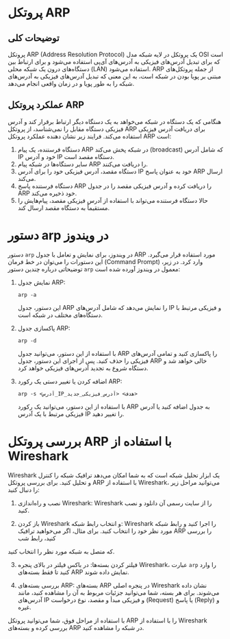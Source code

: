 # پروتکل ARP

## توضیحات کلی
پروتکل ARP (Address Resolution Protocol) یک پروتکل در لایه شبکه مدل OSI است که برای تبدیل آدرس‌های فیزیکی به آدرس‌های آی‌پی استفاده می‌شود و برای ارتباط بین دستگاه‌های درون یک شبکه محلی (LAN) استفاده می‌شود. ARP از جمله پروتکل‌های مبتنی بر پویا بودن در شبکه است، به این معنی که تبدیل آدرس‌های فیزیکی به آدرس‌های شبکه را به طور پویا و در زمان واقعی انجام می‌دهد.

## عملکرد پروتکل ARP
هنگامی که یک دستگاه در شبکه می‌خواهد به یک دستگاه دیگر ارتباط برقرار کند و آدرس فیزیکی دستگاه مقابل را نمی‌شناسد، از پروتکل ARP برای دریافت آدرس فیزیکی استفاده می‌کند. فرایند زیر نشان دهنده عملکرد پروتکل ARP است:

1. دستگاه فرستنده، یک پیام ARP در شبکه پخش می‌کند (broadcast) که شامل آدرس IP خود و آدرس IP دستگاه مقصد است.
2. سایر دستگاه‌ها در شبکه پیام ARP را دریافت می‌کنند.
3. دستگاه مقصد، آدرس فیزیکی خود را برای آدرس IP خود به عنوان پاسخ ARP ارسال می‌کند.
4. دستگاه فرستنده پاسخ ARP را دریافت کرده و آدرس فیزیکی مقصد را در جدول ARP خود ذخیره می‌کند.
5. حالا دستگاه فرستنده می‌تواند با استفاده از آدرس فیزیکی مقصد، پیام‌هایش را مستقیماً به دستگاه مقصد ارسال کند.

# دستور arp در ویندوز

دستور `arp` در ویندوز، برای نمایش و تعامل با جدول ARP مورد استفاده قرار می‌گیرد. این دستورات را می‌توان در خط فرمان (Command Prompt) وارد کرد. در زیر، توضیحاتی درباره چندین دستور `arp` معمول در ویندوز آورده شده است:

1. نمایش جدول ARP:
   ```
   arp -a
   ```
   این دستور، جدول ARP را نمایش می‌دهد که شامل آدرس‌های IP و فیزیکی مرتبط با دستگاه‌های مختلف در شبکه است.

2. پاکسازی جدول ARP:
   ```
   arp -d
   ```
   با استفاده از این دستور، می‌توانید جدول ARP را پاکسازی کنید و تمامی آدرس‌های فیزیکی را حذف کنید. پس از اجرای این دستور، جدول ARP خالی خواهد شد و دستگاه شروع به تجدید آدرس‌های فیزیکی خواهد کرد.

3. اضافه کردن یا تغییر دستی یک رکورد ARP:
   ```
   arp -s <آدرس_IP_هدف> <آدرس_فیزیکی_جدید>
   ```
   با استفاده از این دستور، می‌توانید یک رکورد ARP به جدول اضافه کنید یا آدرس فیزیکی مرتبط با یک آدرس IP را تغییر دهید.

# بررسی پروتکل ARP با استفاده از Wireshark

Wireshark یک ابزار تحلیل شبکه است که به شما امکان می‌دهد ترافیک شبکه را کنترل و تحلیل کنید. برای بررسی پروتکل ARP با استفاده از Wireshark، می‌توانید مراحل زیر را دنبال کنید:

1. نصب و راه‌اندازی Wireshark: Wireshark را از سایت رسمی آن دانلود و نصب کنید.

2. باز کردن Wireshark و انتخاب رابط شبکه: Wireshark را اجرا کنید و رابط شبکه مورد نظر خود را انتخاب کنید. برای مثال، اگر می‌خواهید ترافیک ARP را بررسی کنید، رابط شب

که متصل به شبکه مورد نظر را انتخاب کنید.

3. فیلتر کردن بسته‌ها: در باکس فیلتر در بالای پنجره Wireshark، عبارت `arp` را وارد کنید تا فقط بسته‌های ARP نمایش داده شوند.

4. بررسی بسته‌های ARP: بسته‌های ARP در پنجره اصلی Wireshark نشان داده می‌شوند. برای هر بسته، شما می‌توانید جزئیات مربوط به آن را مشاهده کنید، مانند آدرس‌های IP و فیزیکی مبدأ و مقصد، نوع درخواست (Request) یا پاسخ (Reply) و غیره.

با استفاده از مراحل فوق، شما می‌توانید پروتکل ARP را با استفاده از Wireshark بررسی کرده و بسته‌های ARP در شبکه را مشاهده کنید.